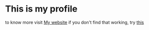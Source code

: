 # This is my profile
to know more visit
[My website](https://surajgowda.tech)
if you don't find that working, try [this](https://surajgowda.is-a.dev)
